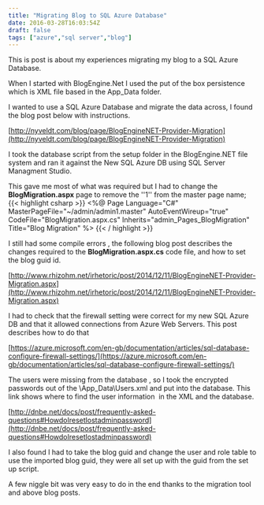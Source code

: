 ```yaml
---
title: "Migrating Blog to SQL Azure Database"
date: 2016-03-28T16:03:54Z
draft: false
tags: ["azure","sql server","blog"]
---
```


This is post is about my experiences migrating my blog to a SQL Azure Database.

When I started with BlogEngine.Net I used the put of the box persistence which is XML file based in the App_Data folder.  

I wanted to use a SQL Azure Database and migrate the data across, I found the blog post below with instructions.

[http://nyveldt.com/blog/page/BlogEngineNET-Provider-Migration](http://nyveldt.com/blog/page/BlogEngineNET-Provider-Migration)

I took the database script from the setup folder in the BlogEngine.NET file system and ran it against the New SQL Azure DB using SQL Server Managment Studio.

This gave me most of what was required but I had to change the **BlogMigration.aspx** page to remove the ''1'' from the master page name;
{{< highlight csharp >}}
<%@ Page Language="C#" MasterPageFile="~/admin/admin1.master" AutoEventWireup="true" CodeFile="BlogMigration.aspx.cs" Inherits="admin\_Pages\_BlogMigration" Title="Blog Migration" %>
{{< / highlight >}}

I still had some compile errors , the following blog post describes the changes required to the **BlogMigration.aspx.cs** code file, and how to set the blog guid id.

  

[http://www.rhizohm.net/irhetoric/post/2014/12/11/BlogEngineNET-Provider-Migration.aspx](http://www.rhizohm.net/irhetoric/post/2014/12/11/BlogEngineNET-Provider-Migration.aspx)

I had to check that the firewall setting were correct for my new SQL Azure DB and that it allowed connections from Azure Web Servers. This post describes how to do that

[https://azure.microsoft.com/en-gb/documentation/articles/sql-database-configure-firewall-settings/](https://azure.microsoft.com/en-gb/documentation/articles/sql-database-configure-firewall-settings/)

The users were missing from the database , so I took the encrypted passwords out of the \\App_Data\\Users.xml and put into the database. This link shows where to find the user information  in the XML and the database.

[http://dnbe.net/docs/post/frequently-asked-questions#HowdoIresetlostadminpassword](http://dnbe.net/docs/post/frequently-asked-questions#HowdoIresetlostadminpassword)

I also found I had to take the blog guid and change the user and role table to use the imported blog guid, they were all set up with the guid from the set up script.

A few niggle bit was very easy to do in the end thanks to the migration tool and above blog posts.
